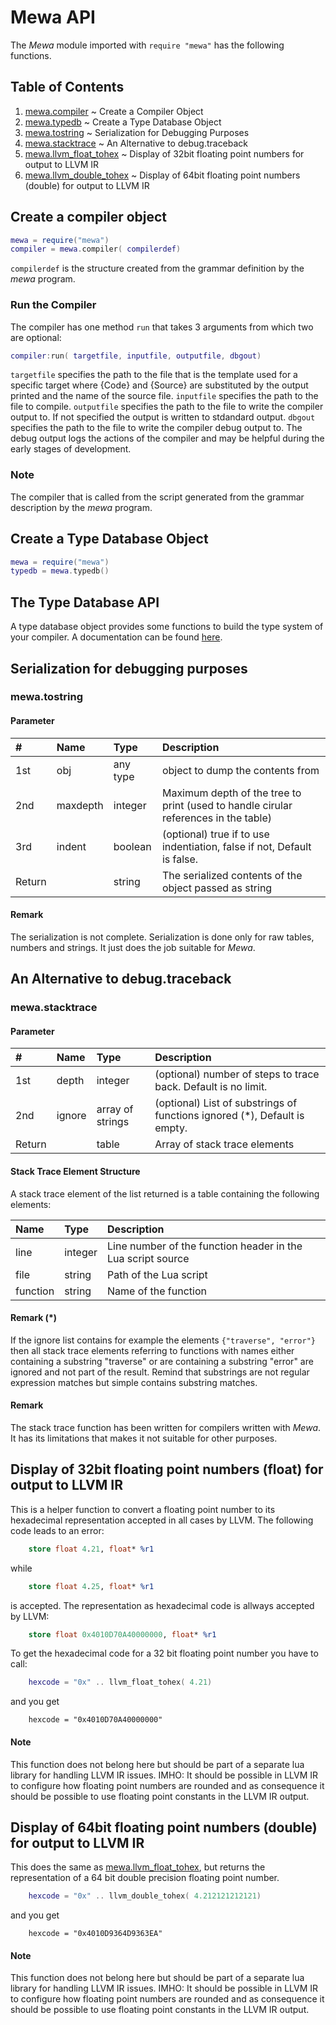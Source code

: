 # Mewa API

The _Mewa_ module imported with ```require "mewa"``` has the following functions. 

## Table of Contents
1. [mewa.compiler](#compiler)  ~ Create a Compiler Object
1. [mewa.typedb](#typedb)  ~ Create a Type Database Object
1. [mewa.tostring](#tostring)  ~ Serialization for Debugging Purposes
1. [mewa.stacktrace](#stacktrace) ~ An Alternative to debug.traceback
1. [mewa.llvm_float_tohex](#llvm_float_tohex)  ~ Display of 32bit floating point numbers for output to LLVM IR
1. [mewa.llvm_double_tohex](#llvm_double_tohex)  ~ Display of 64bit floating point numbers (double) for output to LLVM IR


<a name="compiler"/>

## Create a compiler object

```Lua
mewa = require("mewa")
compiler = mewa.compiler( compilerdef)

```
```compilerdef``` is the structure created from the grammar definition by the _mewa_ program.

### Run the Compiler
The compiler has one method ```run``` that takes 3 arguments from which two are optional:

```Lua
compiler:run( targetfile, inputfile, outputfile, dbgout)

```
```targetfile``` specifies the path to the file that is the template used for a specific target where {Code} and {Source} are substituted by the output printed and the name of the source file.
```inputfile``` specifies the path to the file to compile.
```outputfile``` specifies the path to the file to write the compiler output to. If not specified the output is written to stdandard output.
```dbgout``` specifies the path to the file to write the compiler debug output to. The debug output logs the actions of the compiler and may be helpful during the early stages of development.

### Note
The compiler that is called from the script generated from the grammar description by the _mewa_ program.


<a name="typedb"/>

## Create a Type Database Object
```Lua
mewa = require("mewa")
typedb = mewa.typedb()

```

## The Type Database API
A type database object provides some functions to build the type system of your compiler. 
A documentation can be found [here](typedb.md).


<a name="tostring"/>

## Serialization for debugging purposes

### mewa.tostring

#### Parameter
| #      | Name     | Type              | Description                                                                         |
| :----- | :------- | :---------------- | :---------------------------------------------------------------------------------- |
| 1st    | obj      | any type          | object to dump the contents from                                                    |
| 2nd    | maxdepth | integer           | Maximum depth of the tree to print (used to handle cirular references in the table) |
| 3rd    | indent   | boolean           | (optional) true if to use indentiation, false if not, Default is false.             |
| Return |          | string            | The serialized contents of the object passed as string                              |

#### Remark
The serialization is not complete. Serialization is done only for raw tables, numbers and strings. It just does the job suitable for _Mewa_. 


<a name="stacktrace"/>

## An Alternative to debug.traceback

### mewa.stacktrace

#### Parameter
| #      | Name     | Type              | Description                                                               |
| :----- | :------- | :---------------- | :------------------------------------------------------------------------ |
| 1st    | depth    | integer           | (optional) number of steps to trace back. Default is no limit.            |
| 2nd    | ignore   | array of strings  | (optional) List of substrings of functions ignored (*), Default is empty. |
| Return |          | table             | Array of stack trace elements                                             |

#### Stack Trace Element Structure
A stack trace element of the list returned is a table containing the following elements:

| Name          | Type             | Description                                                     |
| :------------ | :--------------- | :-------------------------------------------------------------- |
| line          | integer          | Line number of the function header in the Lua script source     |
| file          | string           | Path of the Lua script                                          |
| function      | string           | Name of the function                                            |

#### Remark (*)
If the ignore list contains for example the elements ```{"traverse", "error"}``` then all stack trace elements referring to functions with names either containing a substring "traverse" or are containing a substring "error" are ignored and not part of the result. Remind that substrings are not regular expression matches but simple contains substring matches.

#### Remark
The stack trace function has been written for compilers written with _Mewa_. It has its limitations that makes it not suitable for other purposes.


<a name="llvm_float_tohex"/>

## Display of 32bit floating point numbers (float) for output to LLVM IR

This is a helper function to convert a floating point number to its hexadecimal representation accepted in all cases by LLVM.
The following code leads to an error:
```LLVM
	store float 4.21, float* %r1
```
while
```LLVM
	store float 4.25, float* %r1
```
is accepted. The representation as hexadecimal code is allways accepted by LLVM:
```LLVM
	store float 0x4010D70A40000000, float* %r1
```
To get the hexadecimal code for a 32 bit floating point number you have to call:
```Lua
	hexcode = "0x" .. llvm_float_tohex( 4.21)
```
and you get
```
	hexcode = "0x4010D70A40000000"
```

#### Note
This function does not belong here but should be part of a separate lua library for handling LLVM IR issues. IMHO: It should be possible in LLVM IR to configure how floating point numbers are rounded and as consequence it should be possible to use floating point constants in the LLVM IR output.


<a name="llvm_double_tohex"/>

## Display of 64bit floating point numbers (double) for output to LLVM IR

This does the same as [mewa.llvm_float_tohex](#llvm_float_tohex), but returns the representation of a 64 bit double precision floating point number.
```Lua
	hexcode = "0x" .. llvm_double_tohex( 4.212121212121)
```
and you get
```
	hexcode = "0x4010D9364D9363EA"
```

#### Note
This function does not belong here but should be part of a separate lua library for handling LLVM IR issues. IMHO: It should be possible in LLVM IR to configure how floating point numbers are rounded and as consequence it should be possible to use floating point constants in the LLVM IR output.






